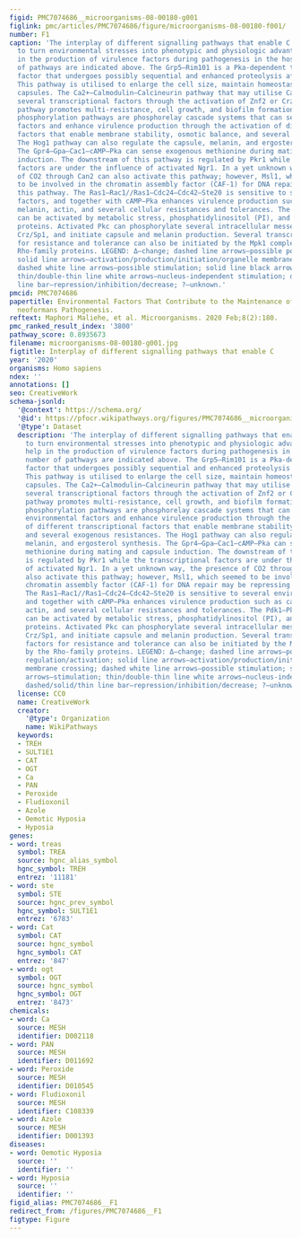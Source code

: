 ```yaml
---
figid: PMC7074686__microorganisms-08-00180-g001
figlink: pmc/articles/PMC7074686/figure/microorganisms-08-00180-f001/
number: F1
caption: 'The interplay of different signalling pathways that enable C. neoformans
  to turn environmental stresses into phenotypic and physiologic advantages that help
  in the production of virulence factors during pathogenesis in the host. A number
  of pathways are indicated above. The Grp5–Rim101 is a Pka-dependent transcriptional
  factor that undergoes possibly sequential and enhanced proteolysis after activation.
  This pathway is utilised to enlarge the cell size, maintain homeostasis, and synthesis
  capsules. The Ca2+–Calmodulin–Calcineurin pathway that may utilise Ca2+ to initiate
  several transcriptional factors through the activation of Znf2 or Crz1/Sp1. This
  pathway promotes multi-resistance, cell growth, and biofilm formation. The Tco–Ypd1–Ssk1//Ssk2–Pbs2–Hog1–Crz/Sp1
  phosphorylation pathways are phosphorelay cascade systems that can sense many environmental
  factors and enhance virulence production through the activation of different transcriptional
  factors that enable membrane stability, osmotic balance, and several exogenous resistances.
  The Hog1 pathway can also regulate the capsule, melanin, and ergosterol synthesis.
  The Gpr4–Gpa–Cac1–cAMP–Pka can sense exogenous methionine during mating and capsule
  induction. The downstream of this pathway is regulated by Pkr1 while the transcriptional
  factors are under the influence of activated Ngr1. In a yet unknown way, the presence
  of CO2 through Can2 can also activate this pathway; however, Msl1, which seemed
  to be involved in the chromatin assembly factor (CAF-1) for DNA repair may be repressing
  this pathway. The Ras1–Rac1//Ras1–Cdc24–Cdc42–Ste20 is sensitive to several environmental
  factors, and together with cAMP–Pka enhances virulence production such as capsule,
  melanin, actin, and several cellular resistances and tolerances. The Pdk1–Pkc1–Bck1–Mkk2–Mpk1
  can be activated by metabolic stress, phosphatidylinositol (PI), and Rho-family
  proteins. Activated Pkc can phosphorylate several intracellular messengers, including
  Crz/Sp1, and initiate capsule and melanin production. Several transcriptional factors
  for resistance and tolerance can also be initiated by the Mpk1 complemented by the
  Rho-family proteins. LEGEND: Δ—change; dashed line arrows—possible positive regulation/activation;
  solid line arrows—activation/production/initiation/organelle membrane crossing;
  dashed white line arrows—possible stimulation; solid line black arrows—stimulation;
  thin/double-thin line white arrows—nucleus-independent stimulation; dashed/solid/thin
  line bar—repression/inhibition/decrease; ?—unknown.'
pmcid: PMC7074686
papertitle: Environmental Factors That Contribute to the Maintenance of Cryptococcus
  neoformans Pathogenesis.
reftext: Maphori Maliehe, et al. Microorganisms. 2020 Feb;8(2):180.
pmc_ranked_result_index: '3800'
pathway_score: 0.8935673
filename: microorganisms-08-00180-g001.jpg
figtitle: Interplay of different signalling pathways that enable C
year: '2020'
organisms: Homo sapiens
ndex: ''
annotations: []
seo: CreativeWork
schema-jsonld:
  '@context': https://schema.org/
  '@id': https://pfocr.wikipathways.org/figures/PMC7074686__microorganisms-08-00180-g001.html
  '@type': Dataset
  description: 'The interplay of different signalling pathways that enable C. neoformans
    to turn environmental stresses into phenotypic and physiologic advantages that
    help in the production of virulence factors during pathogenesis in the host. A
    number of pathways are indicated above. The Grp5–Rim101 is a Pka-dependent transcriptional
    factor that undergoes possibly sequential and enhanced proteolysis after activation.
    This pathway is utilised to enlarge the cell size, maintain homeostasis, and synthesis
    capsules. The Ca2+–Calmodulin–Calcineurin pathway that may utilise Ca2+ to initiate
    several transcriptional factors through the activation of Znf2 or Crz1/Sp1. This
    pathway promotes multi-resistance, cell growth, and biofilm formation. The Tco–Ypd1–Ssk1//Ssk2–Pbs2–Hog1–Crz/Sp1
    phosphorylation pathways are phosphorelay cascade systems that can sense many
    environmental factors and enhance virulence production through the activation
    of different transcriptional factors that enable membrane stability, osmotic balance,
    and several exogenous resistances. The Hog1 pathway can also regulate the capsule,
    melanin, and ergosterol synthesis. The Gpr4–Gpa–Cac1–cAMP–Pka can sense exogenous
    methionine during mating and capsule induction. The downstream of this pathway
    is regulated by Pkr1 while the transcriptional factors are under the influence
    of activated Ngr1. In a yet unknown way, the presence of CO2 through Can2 can
    also activate this pathway; however, Msl1, which seemed to be involved in the
    chromatin assembly factor (CAF-1) for DNA repair may be repressing this pathway.
    The Ras1–Rac1//Ras1–Cdc24–Cdc42–Ste20 is sensitive to several environmental factors,
    and together with cAMP–Pka enhances virulence production such as capsule, melanin,
    actin, and several cellular resistances and tolerances. The Pdk1–Pkc1–Bck1–Mkk2–Mpk1
    can be activated by metabolic stress, phosphatidylinositol (PI), and Rho-family
    proteins. Activated Pkc can phosphorylate several intracellular messengers, including
    Crz/Sp1, and initiate capsule and melanin production. Several transcriptional
    factors for resistance and tolerance can also be initiated by the Mpk1 complemented
    by the Rho-family proteins. LEGEND: Δ—change; dashed line arrows—possible positive
    regulation/activation; solid line arrows—activation/production/initiation/organelle
    membrane crossing; dashed white line arrows—possible stimulation; solid line black
    arrows—stimulation; thin/double-thin line white arrows—nucleus-independent stimulation;
    dashed/solid/thin line bar—repression/inhibition/decrease; ?—unknown.'
  license: CC0
  name: CreativeWork
  creator:
    '@type': Organization
    name: WikiPathways
  keywords:
  - TREH
  - SULT1E1
  - CAT
  - OGT
  - Ca
  - PAN
  - Peroxide
  - Fludioxonil
  - Azole
  - Oemotic Hyposia
  - Hyposia
genes:
- word: treas
  symbol: TREA
  source: hgnc_alias_symbol
  hgnc_symbol: TREH
  entrez: '11181'
- word: ste
  symbol: STE
  source: hgnc_prev_symbol
  hgnc_symbol: SULT1E1
  entrez: '6783'
- word: Cat
  symbol: CAT
  source: hgnc_symbol
  hgnc_symbol: CAT
  entrez: '847'
- word: ogt
  symbol: OGT
  source: hgnc_symbol
  hgnc_symbol: OGT
  entrez: '8473'
chemicals:
- word: Ca
  source: MESH
  identifier: D002118
- word: PAN
  source: MESH
  identifier: D011692
- word: Peroxide
  source: MESH
  identifier: D010545
- word: Fludioxonil
  source: MESH
  identifier: C108339
- word: Azole
  source: MESH
  identifier: D001393
diseases:
- word: Oemotic Hyposia
  source: ''
  identifier: ''
- word: Hyposia
  source: ''
  identifier: ''
figid_alias: PMC7074686__F1
redirect_from: /figures/PMC7074686__F1
figtype: Figure
---
```

